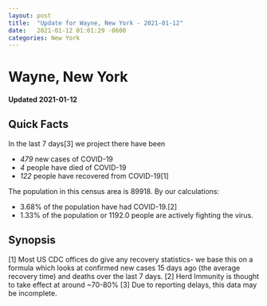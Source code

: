 ```yaml
---
layout: post
title:  "Update for Wayne, New York - 2021-01-12"
date:   2021-01-12 01:01:29 -0600
categories: New York
---
```


# Wayne, New York
#### Updated 2021-01-12

## Quick Facts

In the last 7 days[3] we project there have been
- *479* new cases of COVID-19
- *4* people have died of COVID-19
- *122* people have recovered from COVID-19[1]

The population in this census area is 89918. By our calculations:
- 3.68% of the population have had COVID-19.[2]
- 1.33% of the population or 1192.0 people are actively fighting the virus.

## Synopsis




[1] Most US CDC offices do give any recovery statistics- we base this on a formula which looks at confirmed new cases
15 days ago (the average recovery time) and deaths over the last 7 days.
[2] Herd Immunity is thought to take effect at around ~70-80%
[3] Due to reporting delays, this data may be incomplete. 
    